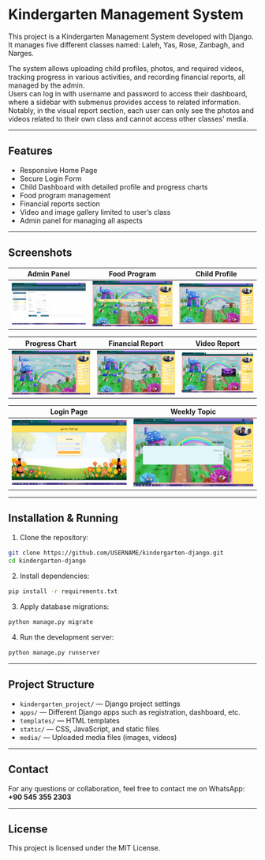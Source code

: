# Kindergarten Management System

This project is a Kindergarten Management System developed with Django.  
It manages five different classes named: Laleh, Yas, Rose, Zanbagh, and Narges.  

The system allows uploading child profiles, photos, and required videos, tracking progress in various activities, and recording financial reports, all managed by the admin.  
Users can log in with username and password to access their dashboard, where a sidebar with submenus provides access to related information.  
Notably, in the visual report section, each user can only see the photos and videos related to their own class and cannot access other classes' media.

---

## Features

- Responsive Home Page  
- Secure Login Form  
- Child Dashboard with detailed profile and progress charts  
- Food program management  
- Financial reports section  
- Video and image gallery limited to user’s class  
- Admin panel for managing all aspects  

---

## Screenshots

| Admin Panel           | Food Program       | Child Profile     |
|-----------------------|--------------------|-------------------|
| ![Admin Panel](screenshots/adnin.png) | ![Food Program](screenshots/dashboard_food.png) | ![Profile](screenshots/dashboard_profile.PNG) |

| Progress Chart        | Financial Report   | Video Report      |
|-----------------------|--------------------|-------------------|
| ![Progress](screenshots/dashboard_progress.png) | ![Finance](screenshots/financial.png) | ![Video](screenshots/media_video.png) |

| Login Page            | Weekly Topic       |
|-----------------------|--------------------|
| ![Login](screenshots/sign_in.PNG) | ![Weekly Topic](screenshots/weekly_topic.png) |

---

## Installation & Running

1. Clone the repository:

```bash
git clone https://github.com/USERNAME/kindergarten-django.git
cd kindergarten-django
```

2. Install dependencies:

```bash
pip install -r requirements.txt
```

3. Apply database migrations:

```bash
python manage.py migrate
```

4. Run the development server:

```bash
python manage.py runserver
```

---

## Project Structure

- `kindergarten_project/` — Django project settings  
- `apps/` — Different Django apps such as registration, dashboard, etc.  
- `templates/` — HTML templates  
- `static/` — CSS, JavaScript, and static files  
- `media/` — Uploaded media files (images, videos)  

---

## Contact

For any questions or collaboration, feel free to contact me on WhatsApp:  
**+90 545 355 2303**

---

## License

This project is licensed under the MIT License.